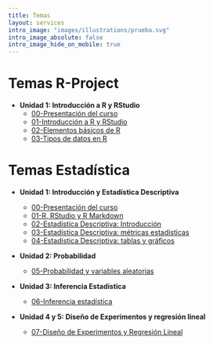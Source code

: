 ```yaml
---
title: Temas
layout: services
intro_image: "images/illustrations/prueba.svg"
intro_image_absolute: false
intro_image_hide_on_mobile: true
---
```


# Temas R-Project

- **Unidad 1: Introducción a R y RStudio**
  - [00-Presentación del curso](/temas/00-Curso/00-Curso.html)
  - [01-Introducción a R y RStudio](/temas/01-IntroR-RStudio/01-IntroR-RStudio.html)
  - [02-Elementos básicos de R](/temas/02-Elementos-Basicos-R/02-Elementos-Basicos-R.html)
  - [03-Tipos de datos en R](/temas/03-Tipos-datos-R/03-Tipos-datos-R.html)

# Temas Estadística

- **Unidad 1: Introducción y Estadística Descriptiva**
    + [00-Presentación del curso](/temas/Statistics/00-Curso/00-Curso.html)
    + [01-R, RStudio y R Markdown](/temas/Statistics/01-R-RStudio/01-R-RStudio.html)
    + [02-Estadística Descriptiva: Introducción](/temas/Statistics/02-Estad-Descriptiva/02-Estad-Descriptiva.html)
    + [03-Estadística Descriptiva: métricas estadísticas](/temas/Statistics/03-Estad-Descriptiva-R/03-Estad-Descriptiva-R.html)
    + [04-Estadística Descriptiva: tablas y gráficos](/temas/Statistics/04-Estad-Descriptiva-R2/04-Estad-Descriptiva-R2.html)

- **Unidad 2: Probabilidad**
    + [05-Probabilidad y variables aleatorias](/temas/Statistics/05-Intro-Probabilidad2/05-Intro-Probabilidad.html)
    
- **Unidad 3: Inferencia Estadística**
    + [06-Inferencia estadística]()

- **Unidad 4 y 5: Diseño de Experimentos y regresión lineal**
    + [07-Diseño de Experimentos y Regresión Lineal ]()

  
    
    